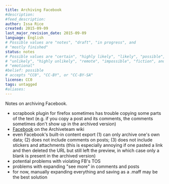 ```yaml
---
title: Archiving Facebook
#description: 
#feed_description: 
author: Issa Rice
created: 2015-09-09
last_major_revision_date: 2015-09-09
language: English
# Possible values are "notes", "draft", "in progress", and
# "mostly finished"
status: notes
# Possible values are "certain", "highly likely", "likely", "possible",
# "unlikely", "highly unlikely", "remote", "impossible", "fiction", and
# "emotional"
#belief: possible
# accepts "CC0", "CC-BY", or "CC-BY-SA"
license: CC0
tags: untagged
#aliases: 
---
```


Notes on archiving Facebook.

- scrapbook plugin for firefox sometimes has trouble copying some parts of the text (e.g. if you copy a post and its comments, the comments sometimes don't show up in the archived version)
- [Facebook](http://www.archiveteam.org/index.php?title=Facebook) on the Archiveteam wiki
- even Facebook's built-in content export (1) can only archive one's own data; (2) does not include comments on posts; (3) does not include stickers and attachments (this is especially annoying if one pasted a link and then deleted the URL but still left the preview, in which case only a blank is present in the archived version)
- potential problems with violating FB's TOS
- problems with expanding "see more" in comments and posts
- for now, manually expanding everything and saving as a .maff may be the best solution
